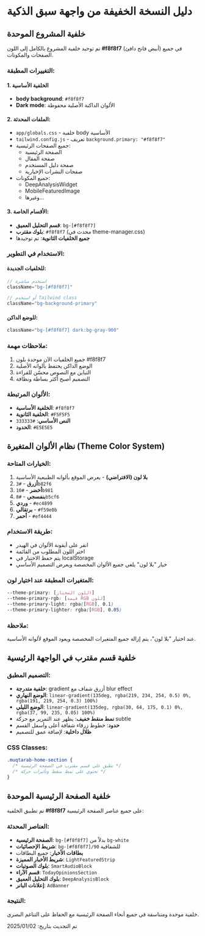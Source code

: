 # دليل النسخة الخفيفة من واجهة سبق الذكية

## خلفية المشروع الموحدة

تم توحيد خلفية المشروع بالكامل إلى اللون **#f8f8f7** (أبيض فاتح دافئ) في جميع الصفحات والمكونات.

### التغييرات المطبقة:

#### 1. الخلفية الأساسية
- **body background**: `#f8f8f7`
- **Dark mode**: الألوان الداكنة الأصلية محفوظة

#### 2. الملفات المحدثة:
- `app/globals.css` - خلفية body الأساسية
- `tailwind.config.js` - تعريف `background.primary: "#f8f8f7"`
- جميع الصفحات الرئيسية:
  - الصفحة الرئيسية
  - صفحة المقال
  - صفحة دليل المستخدم
  - صفحات النشرات الإخبارية
- جميع المكونات:
  - DeepAnalysisWidget
  - MobileFeaturedImage
  - وغيرها...

#### 3. الأقسام الخاصة:
- **قسم التحليل العميق**: `bg-[#f8f8f7]`
- **بلوك مقترب**: `#f8f8f7` (محدث في theme-manager.css)
- **جميع الخلفيات الثانوية**: تم توحيدها

### الاستخدام في التطوير:

#### للخلفيات الجديدة:
```jsx
// استخدم مباشرة
className="bg-[#f8f8f7]"

// أو استخدم Tailwind class
className="bg-background-primary"
```

#### للوضع الداكن:
```jsx
className="bg-[#f8f8f7] dark:bg-gray-900"
```

### ملاحظات مهمة:
1. جميع الخلفيات الآن موحدة بلون #f8f8f7
2. الوضع الداكن يحتفظ بألوانه الأصلية
3. التباين مع النصوص محسّن للقراءة
4. التصميم أصبح أكثر بساطة ونظافة

### الألوان المرتبطة:
- **الخلفية الأساسية**: `#f8f8f7`
- **الخلفية الثانوية**: `#F5F5F5`
- **النص الأساسي**: `#333333`
- **الحدود**: `#E5E5E5`

## نظام الألوان المتغيرة (Theme Color System)

### الخيارات المتاحة:
1. **بلا لون (الافتراضي)** - يعرض الموقع بألوانه الطبيعية الأساسية
2. **أزرق** - `#3b82f6`
3. **أخضر** - `#10b981`
4. **بنفسجي** - `#8b5cf6`
5. **وردي** - `#ec4899`
6. **برتقالي** - `#f59e0b`
7. **أحمر** - `#ef4444`

### طريقة الاستخدام:
- انقر على أيقونة الألوان في الهيدر
- اختر اللون المطلوب من القائمة
- يتم حفظ الاختيار في localStorage
- خيار "بلا لون" يلغي جميع الألوان المخصصة ويعرض التصميم الأساسي

### المتغيرات المطبقة عند اختيار لون:
```css
--theme-primary: [اللون المختار]
--theme-primary-rgb: [قيمة RGB للون]
--theme-primary-light: rgba([RGB], 0.1)
--theme-primary-lighter: rgba([RGB], 0.05)
```

### ملاحظة:
عند اختيار "بلا لون"، يتم إزالة جميع المتغيرات المخصصة ويعود الموقع لألوانه الأساسية.

## خلفية قسم مقترب في الواجهة الرئيسية

### التصميم المطبق:
- **خلفية متدرجة**: gradient أزرق شفاف مع blur effect
- **الوضع النهاري**: `linear-gradient(135deg, rgba(219, 234, 254, 0.5) 0%, rgba(191, 219, 254, 0.3) 100%)`
- **الوضع الليلي**: `linear-gradient(135deg, rgba(30, 64, 175, 0.1) 0%, rgba(37, 99, 235, 0.05) 100%)`
- **نمط منقط خفيف**: يظهر عند التمرير مع حركة subtle
- **حدود**: خطوط زرقاء شفافة أعلى وأسفل القسم
- **ظلال داخلية**: لإضافة عمق للتصميم

### CSS Classes:
```css
.muqtarab-home-section {
  /* تطبق على قسم مقترب في الصفحة الرئيسية */
  /* تحتوي على نمط منقط وتأثيرات حركة */
}
```

## خلفية الصفحة الرئيسية الموحدة

تم تطبيق الخلفية **#f8f8f7** على جميع عناصر الصفحة الرئيسية:

### العناصر المحدثة:
- **الصفحة الرئيسية**: `bg-[#f8f8f7]` بدلاً من `bg-white`
- **شريط الإحصائيات**: `bg-[#f8f8f7]/90` للشفافية
- **بطاقات الأخبار**: جميع البطاقات
- **شريط الأخبار المميزة**: `LightFeaturedStrip`
- **بلوك الصوتيات**: `SmartAudioBlock`
- **قسم الآراء**: `TodayOpinionsSection`
- **بلوك التحليل العميق**: `DeepAnalysisBlock`
- **إعلانات البانر**: `AdBanner`

### النتيجة:
خلفية موحدة ومتناسقة في جميع أنحاء الصفحة الرئيسية مع الحفاظ على التناغم البصري.

تم التحديث بتاريخ: 2025/01/02